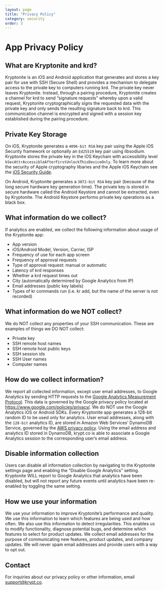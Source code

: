 ```yaml
---
layout: page
title: "Privacy Policy"
category: security
order: 3
---
```


# App Privacy Policy

## What are Kryptonite and krd?

Kryptonite is an iOS and Android application that generates and stores a key pair for use with SSH (Secure Shell) and provides a mechanism to delegate access to the private key to computers running krd. The private key never leaves Kryptonite. Instead, through a pairing procedure, Kryptonite creates a channel for krd to send “signature requests” whereby upon a valid request, Kryptonite cryptographically signs the requested data with the private key and only sends the resulting signature back to krd. This communication channel is encrypted and signed with a session key established during the pairing procedure.

## Private Key Storage

On iOS, Kryptonite generates a `4096-bit RSA` key pair using the Apple iOS Security framework or optionally an `Ed25519` key pair using libsodium. Kryptonite stores the private key in the iOS Keychain with accessibility level `kSecAttrAccessibleAfterFirstUnlockThisDeviceOnly`. To learn more about the security of Apple cryptography libaries and the Apple iOS Keychain see the [iOS Security Guide](https://www.apple.com/business/docs/iOS_Security_Guide.pdf).

On Android, Kryptonite generates a `3072-bit RSA` key pair (because of the long secure hardware key generation time). The private key is stored in secure hardware called the Android Keystore and cannot be extracted, even by Kryptonite. The Android Keystore performs private key operations as a black box.

## What information do we collect?
If analytics are enabled, we collect the following information about usage of the Kryptonite app:

- App version
- iOS/Android Model, Version, Carrier, ISP
- Frequency of use for each app screen
- Frequency of approval requests
- Type of approval request: manual or automatic
- Latency of krd responses
- Whether a krd request times out
- City (automatically determined by Google Analytics from IP)
- Email addresses (public key labels)
- Types of kr commands run (i.e. kr add, but the name of the server is not recorded)

## What information do we NOT collect?
We do NOT collect any properties of your SSH communication. These are examples of things we DO NOT collect:

- Private key
- SSH remote host names
- SSH remote host public keys
- SSH session ids
- SSH User names
- Computer names

## How do we collect information?
We report all collected information, except user email addresses, to Google Analytics by sending HTTP requests to the [Google Analytics Measurement Protocol](https://developers.google.com/analytics/devguides/collection/protocol/v1/). This data is governed by the Google privacy policy located at https://www.google.com/policies/privacy/. We do NOT use the Google Analytics iOS or Android SDKs. Every Kryptonite app generates a 128-bit random ID to be used only for analytics. User email addresses, along with the `128-bit` analytics ID, are stored in Amazon Web Services’ DynamoDB Service, governed by the [AWS privacy policy](https://aws.amazon.com/privacy/). Using the email address and analytics ID stored in DynamoDB, krypt.co is able to associate a Google Analytics session to the corresponding user’s email address.

## Disable information collection

Users can disable all information collection by navigating to the Kryptonite settings page and enabling the “Disable Google Analytics” setting. Kryptonite WILL report to Google Analytics that analytics have been disabled, but will not report any future events until analytics have been re-enabled by toggling the same setting.

## How we use your information

We use your information to improve Kryptonite’s performance and quality. We use this information to learn which features are being used and how often. We also use this information to detect irregularities. This enables us to modify functionality, diagnose potential bugs, and determine which features to select for product updates. 
We collect email addresses for the purpose of communicating new features, product updates, and company updates. We will never spam email addresses and provide users with a way to opt out.

## Contact
For inquiries about our privacy policy or other information, email support@krypt.co.
